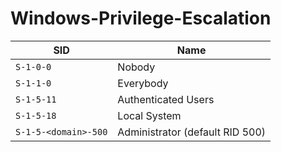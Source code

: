 # Windows-Privilege-Escalation
| SID                  | Name                            |
| -------------------- | ------------------------------- |
| `S-1-0-0`            | Nobody                          |
| `S-1-1-0`            | Everybody                       |
| `S-1-5-11`           | Authenticated Users             |
| `S-1-5-18`           | Local System                    |
| `S-1-5-<domain>-500` | Administrator (default RID 500) |


